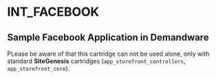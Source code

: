 # INT_FACEBOOK
Sample Facebook Application in Demandware
--
PLease be aware of that this cartridge can not be used alone, only with standard **SiteGenesis** cartridges (`app_storefront_controllers`, `app_storefront_core`).